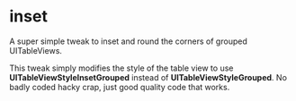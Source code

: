 # inset
A super simple tweak to inset and round the corners of grouped UITableViews.

This tweak simply modifies the style of the table view to use **UITableViewStyleInsetGrouped** instead of **UITableViewStyleGrouped**. No badly coded hacky crap, just good quality code that works.
